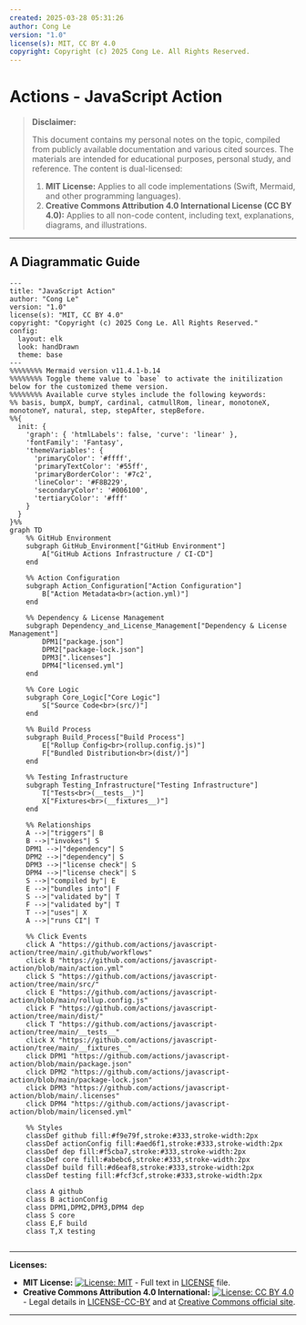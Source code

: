 ```yaml
---
created: 2025-03-28 05:31:26
author: Cong Le
version: "1.0"
license(s): MIT, CC BY 4.0
copyright: Copyright (c) 2025 Cong Le. All Rights Reserved.
---
```




# Actions - JavaScript Action
> **Disclaimer:**
>
> This document contains my personal notes on the topic,
> compiled from publicly available documentation and various cited sources.
> The materials are intended for educational purposes, personal study, and reference.
> The content is dual-licensed:
> 1. **MIT License:** Applies to all code implementations (Swift, Mermaid, and other programming languages).
> 2. **Creative Commons Attribution 4.0 International License (CC BY 4.0):** Applies to all non-code content, including text, explanations, diagrams, and illustrations.
---


## A Diagrammatic Guide 


```mermaid
---
title: "JavaScript Action"
author: "Cong Le"
version: "1.0"
license(s): "MIT, CC BY 4.0"
copyright: "Copyright (c) 2025 Cong Le. All Rights Reserved."
config:
  layout: elk
  look: handDrawn
  theme: base
---
%%%%%%%% Mermaid version v11.4.1-b.14
%%%%%%%% Toggle theme value to `base` to activate the initilization below for the customized theme version.
%%%%%%%% Available curve styles include the following keywords:
%% basis, bumpX, bumpY, cardinal, catmullRom, linear, monotoneX, monotoneY, natural, step, stepAfter, stepBefore.
%%{
  init: {
    'graph': { 'htmlLabels': false, 'curve': 'linear' },
    'fontFamily': 'Fantasy',
    'themeVariables': {
      'primaryColor': '#ffff',
      'primaryTextColor': '#55ff',
      'primaryBorderColor': '#7c2',
      'lineColor': '#F8B229',
      'secondaryColor': '#006100',
      'tertiaryColor': '#fff'
    }
  }
}%%
graph TD
    %% GitHub Environment
    subgraph GitHub_Environment["GitHub Environment"]
        A["GitHub Actions Infrastructure / CI-CD"]
    end

    %% Action Configuration
    subgraph Action_Configuration["Action Configuration"]
        B["Action Metadata<br>(action.yml)"]
    end

    %% Dependency & License Management
    subgraph Dependency_and_License_Management["Dependency & License Management"]
        DPM1["package.json"]
        DPM2["package-lock.json"]
        DPM3[".licenses"]
        DPM4["licensed.yml"]
    end

    %% Core Logic
    subgraph Core_Logic["Core Logic"]
        S["Source Code<br>(src/)"]
    end

    %% Build Process
    subgraph Build_Process["Build Process"]
        E["Rollup Config<br>(rollup.config.js)"]
        F["Bundled Distribution<br>(dist/)"]
    end

    %% Testing Infrastructure
    subgraph Testing_Infrastructure["Testing Infrastructure"]
        T["Tests<br>(__tests__)"]
        X["Fixtures<br>(__fixtures__)"]
    end

    %% Relationships
    A -->|"triggers"| B
    B -->|"invokes"| S
    DPM1 -->|"dependency"| S
    DPM2 -->|"dependency"| S
    DPM3 -->|"license check"| S
    DPM4 -->|"license check"| S
    S -->|"compiled by"| E
    E -->|"bundles into"| F
    S -->|"validated by"| T
    F -->|"validated by"| T
    T -->|"uses"| X
    A -->|"runs CI"| T

    %% Click Events
    click A "https://github.com/actions/javascript-action/tree/main/.github/workflows"
    click B "https://github.com/actions/javascript-action/blob/main/action.yml"
    click S "https://github.com/actions/javascript-action/tree/main/src/"
    click E "https://github.com/actions/javascript-action/blob/main/rollup.config.js"
    click F "https://github.com/actions/javascript-action/tree/main/dist/"
    click T "https://github.com/actions/javascript-action/tree/main/__tests__"
    click X "https://github.com/actions/javascript-action/tree/main/__fixtures__"
    click DPM1 "https://github.com/actions/javascript-action/blob/main/package.json"
    click DPM2 "https://github.com/actions/javascript-action/blob/main/package-lock.json"
    click DPM3 "https://github.com/actions/javascript-action/blob/main/.licenses"
    click DPM4 "https://github.com/actions/javascript-action/blob/main/licensed.yml"

    %% Styles
    classDef github fill:#f9e79f,stroke:#333,stroke-width:2px
    classDef actionConfig fill:#aed6f1,stroke:#333,stroke-width:2px
    classDef dep fill:#f5cba7,stroke:#333,stroke-width:2px
    classDef core fill:#abebc6,stroke:#333,stroke-width:2px
    classDef build fill:#d6eaf8,stroke:#333,stroke-width:2px
    classDef testing fill:#fcf3cf,stroke:#333,stroke-width:2px

    class A github
    class B actionConfig
    class DPM1,DPM2,DPM3,DPM4 dep
    class S core
    class E,F build
    class T,X testing
    
```




---
**Licenses:**

- **MIT License:**  [![License: MIT](https://img.shields.io/badge/License-MIT-yellow.svg)](LICENSE) - Full text in [LICENSE](LICENSE) file.
- **Creative Commons Attribution 4.0 International:** [![License: CC BY 4.0](https://licensebuttons.net/l/by/4.0/88x31.png)](LICENSE-CC-BY) - Legal details in [LICENSE-CC-BY](LICENSE-CC-BY) and at [Creative Commons official site](http://creativecommons.org/licenses/by/4.0/).

---